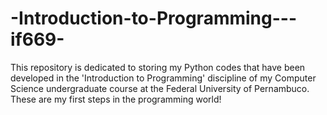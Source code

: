 # -Introduction-to-Programming---if669-
This repository is dedicated to storing my Python codes that have been developed in the 'Introduction to Programming' discipline of my Computer Science undergraduate course at the Federal University of Pernambuco. These are my first steps in the programming world!
